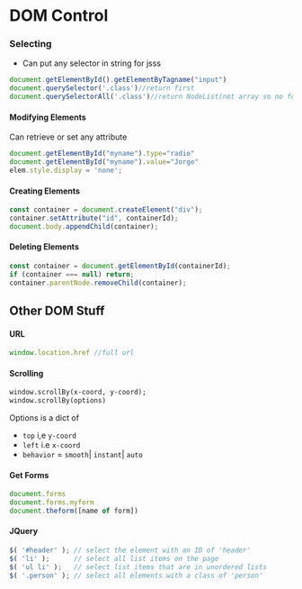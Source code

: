 # DOM Control

### Selecting

- Can put any selector in string for jsss

```js
document.getElementById().getElementByTagname("input")
document.querySelector('.class')//return first
document.querySelectorAll('.class')//return NodeList(not array so no forEach?)
```

#### Modifying Elements

Can retrieve or set any attribute

```js
document.getElementById("myname").type="radio"
document.getElementById("myname").value="Jorge"
elem.style.display = 'none';
```

#### Creating Elements

```js
const container = document.createElement("div");
container.setAttribute("id", containerId);
document.body.appendChild(container);
```

#### Deleting Elements

```js
const container = document.getElementById(containerId);
if (container === null) return;
container.parentNode.removeChild(container);
```

## Other DOM Stuff

#### URL

```js
window.location.href //full url
```

#### Scrolling 

```html
window.scrollBy(x-coord, y-coord);
window.scrollBy(options)
```

Options is a dict of 

- `top` i,e `y-coord`
- `left` i.e `x-coord`
- `behavior` =  `smooth`| `instant`| `auto`

#### Get Forms

```js
document.forms
document.forms.myform
document.theform([name of form])
```

#### JQuery

```js
$( '#header' ); // select the element with an ID of 'header'
$( 'li' );      // select all list items on the page
$( 'ul li' );   // select list items that are in unordered lists
$( '.person' ); // select all elements with a class of 'person'
```

#### 